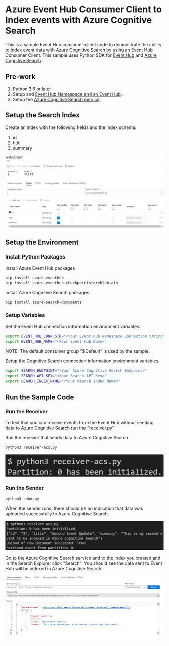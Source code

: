 # Azure Event Hub Consumer Client to Index events with Azure Cognitive Search

This is a sample Event Hub consumer client code to demonstrate the ability to index event data with Azure Cognitive Search by using an Event Hub Consumer Client. This sample uses Python SDK for [Event Hub](https://docs.microsoft.com/en-us/azure/event-hubs/event-hubs-python-get-started-send) and [Azure Cognitive Search](https://docs.microsoft.com/en-us/python/api/overview/azure/search-documents-readme?view=azure-python).

## Pre-work

1. Python 3.6 or later
1. Setup and [Event Hub Namespace and an Event Hub](https://docs.microsoft.com/en-us/azure/event-hubs/event-hubs-create).
1. Setup the [Azure Cognitive Search service](https://docs.microsoft.com/en-us/azure/search/search-create-service-portal).

## Setup the Search Index

Create an index with the following fields and the index schema.

1. id
1. title
1. summary

![Index Setup](/images/s1.png)

## Setup the Environment

### Install Python Packages

Install Azure Event Hub packages

```bash
pip install azure-eventhub
pip install azure-eventhub-checkpointstoreblob-aio
```

Install Azure Cognitive Search packages

```bash
pip install azure-search-documents
```

### Setup Variables

Set the Event Hub connection information environment variables.

```bash
export EVENT_HUB_CONN_STR="<Your Event Hub Namespace Connection String>"
export EVENT_HUB_NAME="<Your Event Hub Name>"
```

NOTE: The default consumer group "$Default" is used by the sample.

Setup the Cognitive Search connection information environment variables.

```bash
export SEARCH_ENDPOINT="<Your Azure Cognitive Search Endpoint>"
export SEARCH_API_KEY="<Your Search API Key>"
export SEARCH_INDEX_NAME="<Your Search Index Name>"
```

## Run the Sample Code

### Run the Receiver

To test that you can receive events from the Event Hub without sending data to Azure Cognitive Search run the "receiver.py"

Run the receiver that sends data to Azure Cognitive Search.

```bash
python3 receiver-acs.py
```

![Run receiver](/images/s2.png)

### Run the Sender

```bash
python3 send.py
```

When the sender runs, there should be an indication that data was uploaded successfully to Azure Cognitive Search.

![Run receiver](/images/s3.png)

Go to the Azure Cognitive Search service and to the index you created and in the Search Explorer click "Search". You should see the data sent to Event Hub will be indexed in Azure Cognitive Search.

![Run receiver](/images/s4.png)
